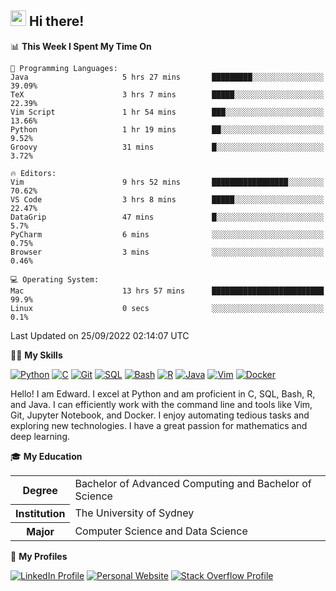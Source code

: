 ## <a href="#"><img src="https://media.giphy.com/media/hvRJCLFzcasrR4ia7z/giphy.gif" width="25px" height="25px"></a> Hi there!

<!--START_SECTION:waka-->
📊 **This Week I Spent My Time On** 

```text
💬 Programming Languages: 
Java                     5 hrs 27 mins       █████████░░░░░░░░░░░░░░░░   39.09% 
TeX                      3 hrs 7 mins        █████░░░░░░░░░░░░░░░░░░░░   22.39% 
Vim Script               1 hr 54 mins        ███░░░░░░░░░░░░░░░░░░░░░░   13.66% 
Python                   1 hr 19 mins        ██░░░░░░░░░░░░░░░░░░░░░░░   9.52% 
Groovy                   31 mins             █░░░░░░░░░░░░░░░░░░░░░░░░   3.72%

🔥 Editors: 
Vim                      9 hrs 52 mins       █████████████████░░░░░░░░   70.62% 
VS Code                  3 hrs 8 mins        █████░░░░░░░░░░░░░░░░░░░░   22.47% 
DataGrip                 47 mins             █░░░░░░░░░░░░░░░░░░░░░░░░   5.7% 
PyCharm                  6 mins              ░░░░░░░░░░░░░░░░░░░░░░░░░   0.75% 
Browser                  3 mins              ░░░░░░░░░░░░░░░░░░░░░░░░░   0.46%

💻 Operating System: 
Mac                      13 hrs 57 mins      █████████████████████████   99.9% 
Linux                    0 secs              ░░░░░░░░░░░░░░░░░░░░░░░░░   0.1%

```


 Last Updated on 25/09/2022 02:14:07 UTC
<!--END_SECTION:waka-->

💪🏻 **My Skills**

[![Python](https://img.shields.io/badge/-Python-yellow?style=flat-square&logo=Python)](#)
[![C     ](https://img.shields.io/badge/-C-blue?style=flat-square&logo=C)](#)
[![Git   ](https://img.shields.io/badge/-Git-grey?style=flat-square&logo=Git)](#)
[![SQL   ](https://img.shields.io/badge/-SQL-grey?style=flat-square&logo=SQLite)](#)
[![Bash  ](https://img.shields.io/badge/-Bash-grey?style=flat-square&logo=GNU-Bash)](#)
[![R     ](https://img.shields.io/badge/-R-grey?style=flat-square&logo=R)](#)
[![Java  ](https://img.shields.io/badge/-Java-grey?style=flat-square&logo=OpenJDK)](#)
[![Vim   ](https://img.shields.io/badge/-Vim-grey?style=flat-square&logo=Vim)](#)
[![Docker](https://img.shields.io/badge/-Docker-grey?style=flat-square&logo=Docker)](#)

Hello! I am Edward. I excel at Python and am proficient in C, SQL, Bash, R, and
Java. I can efficiently work with the command line and tools like Vim, Git,
Jupyter Notebook, and Docker. I enjoy automating tedious tasks and exploring new
technologies. I have a great passion for mathematics and deep learning.

🎓 **My Education**

<table>
<tr>
    <th>Degree</th>
    <td>Bachelor of Advanced Computing and Bachelor of Science</td>
</tr>
<tr>
    <th>Institution</th>
    <td>The University of Sydney</td>
</tr>
<tr>
    <th>Major</th>
    <td>Computer Science and Data Science</td>
</tr>
</table>

🔗 **My Profiles**

[![LinkedIn Profile](https://img.shields.io/badge/-LinkedIn-blue?style=social&logo=LinkedIn)](https://www.linkedin.com/in/ziao-ji)
[![Personal Website](https://img.shields.io/badge/-Personal%20Website-blue?style=social&logo=Bootstrap)](https://jiziao.works)
[![Stack Overflow Profile](https://img.shields.io/badge/-Stack%20Overflow-blue?style=social&logo=StackOverflow)](https://stackoverflow.com/users/11658924/spearandshield)
